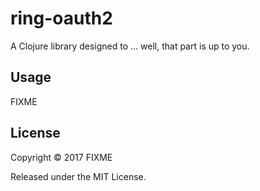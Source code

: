 # ring-oauth2

A Clojure library designed to ... well, that part is up to you.

## Usage

FIXME

## License

Copyright © 2017 FIXME

Released under the MIT License.
